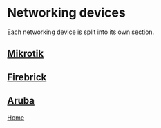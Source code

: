 # Networking devices
Each networking device is split into its own section.

## [Mikrotik](mikrotik/README.md)
## [Firebrick](firebrick/README.md)
## [Aruba](aruba/README.md)

[Home](/README.md)
